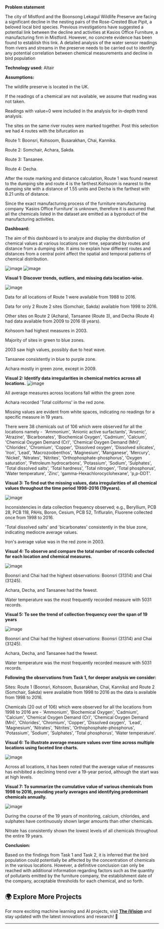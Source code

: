 **Problem statement**

The city of Mistford and the Boonsong Lekagul Wildlife Preserve are facing a significant decline in the nesting pairs of the Rose-Crested Blue Pipit, a beloved local bird species. Previous investigations have suggested a potential link between the decline and activities at Kasios Office Furniture, a manufacturing firm in Mistford. However, no concrete evidence has been found to establish this link.
A detailed analysis of the water sensor readings from rivers and streams in the preserve needs to be carried out to identify any potential correlation between chemical measurements and decline in bird population

**Technology used:** 
Altair 

**Assumptions:**

The wildlife preserve is located in the UK.

If the readings of a chemical are not available, we assume that reading was not taken.

Readings with value=0 were included in the analysis for in-depth trend analysis.

The sites on the same river routes were marked together. Post this selection we had 4 routes with the bifurcation as

Route 1: Boonsri, Kohsoom, Busarakhan, Chai, Kannika.

Route 2: Somchair, Achara, Sakda.

Route 3: Tansanee.

Route 4: Decha.

After the route marking and distance calculation, Route 1 was found nearest to the dumping site and route 4 is the farthest.Kohsoom is nearest to the dumping site with a distance of 1.55 units and Decha is the farthest with 8.21 units of distance.

Since the exact manufacturing process of the furniture manufacturing company ‘Kasios Office Furniture’ is unknown, therefore it is assumed that all the chemicals listed in the dataset are emitted as a byproduct of the manufacturing activities.

**Dashboard:**

The aim of this dashboard is to analyze and display the distribution of chemical values at various locations over time, separated by routes and distance from a dumping site. It aims to explain how different routes and distances from a central point affect the spatial and temporal patterns of chemical distribution.

![image](https://github.com/user-attachments/assets/d09a1b71-27cb-4e46-b06d-40c508abfba9)
![image](https://github.com/user-attachments/assets/13f17bcb-6949-43b9-aa39-69fe1ea95d75)



**Visual 1: Discover trends, outliers, and missing data location-wise.**

![image](https://github.com/user-attachments/assets/23344f36-36eb-4d91-81b0-1571ddc75acf)


Data for all locations of Route 1 were available from 1988 to 2016.

Data for only 2 Route 2 sites (Somchair, Sakda) available from 1998 to 2016.

Other sites on Route 2 (Achara), Tansanee (Route 3), and Decha (Route 4) had data available from 2009 to 2016 (8 years).

Kohsoom had highest measures in 2003.

Majority of sites in green to blue zones.

2003 saw high values, possibly due to heat wave.

Tansanee consistently in blue to purple zone.

Achara mostly in green zone, except in 2009.

**Visual 2: Identify data irregularities in chemical metrics across all locations.**
![image](https://github.com/user-attachments/assets/8387b9b9-fcde-430e-8ce3-bee3bdb27d31)

All average measures across locations fall within the green zone

Achara recorded 'Total coliforms' in the red zone.

Missing values are evident from white spaces, indicating no readings for a specific measure in 19 years.

There were 38 chemicals out of 106 which were observed for all the locations namely -  'Ammonium', 'Anionic active surfactants', 'Arsenic', 'Atrazine', 'Bicarbonates', 'Biochemical Oxygen', 'Cadmium', 'Calcium', 'Chemical Oxygen Demand (Cr)', 'Chemical Oxygen Demand (Mn)', 'Chlorides', 'Chromium', 'Copper', 'Dissolved oxygen', 'Dissolved silicates', 'Iron', 'Lead', 'Macrozoobenthos', 'Magnesium', 'Manganese', 'Mercury', 'Nickel', 'Nitrates', 'Nitrites', 'Orthophosphate-phosphorus', 'Oxygen saturation', 'Petroleum hydrocarbons', 'Potassium', 'Sodium', 'Sulphates', 'Total dissolved salts', 'Total hardness', 'Total nitrogen', 'Total phosphorus', 'Water temperature', 'Zinc', 'gamma-Hexachlorocyclohexane', 'p,p-DDT'.

**Visual 3: To find out the missing values, data irregularities of all chemical values throughout the time period 1998-2016 (19years).**


![image](https://github.com/user-attachments/assets/24b1468f-3843-4d29-a03c-f5ee7744b649)

Inconsistencies in data collection frequency observed; e.g., Beryllium, PCB 28, PCB 118, PAHs, Boron, Cesium, PCB 52, Trifluralin, Fluorene collected once from 1998 to 2016.

'Total dissolved salts' and 'bicarbonates' consistently in the blue zone, indicating mediocre average values.

Iron's average value was in the red zone in 2003.

**Visual 4: To observe and compare the total number of records collected for each location and chemical measures.**

![image](https://github.com/user-attachments/assets/f0d7c965-eb57-4d4e-9b55-f60cd8354ad7)

Boonsri and Chai had the highest observations: Boonsri (31314) and Chai (31245).

Achara, Decha, and Tansanee had the fewest. 

Water temperature was the most frequently recorded measure with 5031 records.

**Visual 5: To see the trend of collection frequency over the span of 19 years**

![image](https://github.com/user-attachments/assets/da6fe2a0-ab7b-439f-aad4-02258a5b2b05)

Boonsri and Chai had the highest observations: Boonsri (31314) and Chai (31245).

Achara, Decha, and Tansanee had the fewest. 

Water temperature was the most frequently recorded measure with 5031 records.

**Following the observations from Task 1, for deeper analysis we consider:**

Sites: Route 1 (Boonsri, Kohsoom, Busarakhan, Chai, Kannika) and Route 2 (Somchair, Sakda) were available from 1998 to 2016 as the data is available from 1998 to 2016.

Chemicals (20 out of 106) which were observed for all the locations from 1998 to 2016 are - 'Ammonium', 'Biochemical Oxygen', 'Cadmium', 'Calcium', 'Chemical Oxygen Demand (Cr)', 'Chemical Oxygen Demand (Mn)', 'Chlorides', 'Chromium', 'Copper', 'Dissolved oxygen',  'Lead', 'Magnesium', 'Nitrates', 'Nitrites', 'Orthophosphate-phosphorus', 'Potassium', 'Sodium', 'Sulphates', 'Total phosphorus', 'Water temperature'.



**Visual 6: To illustrate average measure values over time across multiple locations using faceted line charts.**

![image](https://github.com/user-attachments/assets/e709993b-1682-4743-9cf1-cd54341bc388)


Across all locations, it has been noted that the average value of measures has exhibited a declining trend over a 19-year period, although the start was at high levels.

**Visual 7: To summarize the cumulative value of various chemicals from 1998 to 2016, providing yearly averages and identifying predominant chemicals annually.**

![image](https://github.com/user-attachments/assets/c2e270d8-a524-4641-a67c-4b09d942b10a)


During the course of the 19 years of monitoring, calcium, chlorides, and sulphates have continuously shown larger amounts than other chemicals.

Nitrate has consistently shown the lowest levels of all chemicals throughout the entire 19 years.


**Conclusion:**

Based on the findings from Task 1 and Task 2, it is inferred that the bird population could potentially be affected by the concentration of chemicals in the various locations. However, a definitive conclusion can only be reached with additional information regarding factors such as the quantity of pollutants emitted by the furniture company, the establishment date of the company, acceptable thresholds for each chemical, and so forth.

## 🌍 Explore More Projects  
For more exciting machine learning and AI projects, visit **[The iVision](https://theivision.wordpress.com/)** and stay updated with the latest innovations and research! 🚀  

---




